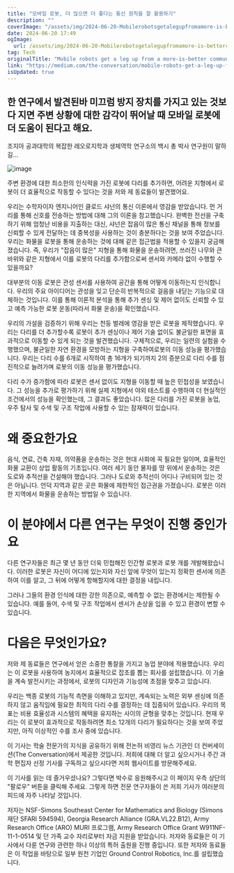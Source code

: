 ```yaml
---
title: "모바일 로봇, 더 많으면 더 좋다는 통신 원칙을 잘 활용하기"
description: ""
coverImage: "/assets/img/2024-06-20-Mobilerobotsgetalegupfromamore-is-bettercommunicationsprinciple_0.png"
date: 2024-06-20 17:49
ogImage:
  url: /assets/img/2024-06-20-Mobilerobotsgetalegupfromamore-is-bettercommunicationsprinciple_0.png
tag: Tech
originalTitle: "Mobile robots get a leg up from a more-is-better communications principle"
link: "https://medium.com/the-conversation/mobile-robots-get-a-leg-up-from-a-more-is-better-communications-principle-544204976445"
isUpdated: true
---
```


## 한 연구에서 발견된바 미끄럼 방지 장치를 가지고 있는 것보다 지면 주변 상황에 대한 감각이 뛰어날 때 모바일 로봇에 더 도움이 된다고 해요.

조지아 공과대학의 복잡한 레오로지학과 생체역학 연구소의 백시 총 박사 연구원이 말하길...

![image](/assets/img/2024-06-20-Mobilerobotsgetalegupfromamore-is-bettercommunicationsprinciple_0.png)

주변 환경에 대한 최소한의 인식력을 가진 로봇에 다리를 추가하면, 어려운 지형에서 로봇이 더 효율적으로 작동할 수 있다는 것을 저와 제 동료들이 발견했어요.

<div class="content-ad"></div>

우리는 수학자이자 엔지니어인 클로드 샤넌의 통신 이론에서 영감을 받았습니다. 먼 거리를 통해 신호를 전송하는 방법에 대해 그의 이론을 참고했습니다. 완벽한 전선을 구축하기 위해 엄청난 비용을 지출하는 대신, 샤넌은 잡음이 많은 통신 채널을 통해 정보를 신뢰할 수 있게 전달하는 데 중복성을 사용하는 것이 충분하다는 것을 보여 주었습니다. 우리는 화물을 로봇을 통해 운송하는 것에 대해 같은 접근법을 적용할 수 있을지 궁금해졌습니다. 즉, 우리가 "잡음이 많은" 지형을 통해 화물을 운송하려면, 쓰러진 나무와 큰 바위와 같은 지형에서 이를 로봇의 다리를 추가함으로써 센서와 카메라 없이 수행할 수 있을까요?

대부분의 이동 로봇은 관성 센서를 사용하여 공간을 통해 어떻게 이동하는지 인식합니다. 우리의 주요 아이디어는 관성을 잊고 단순히 반복적으로 걸음을 내딛는 기능으로 대체하는 것입니다. 이를 통해 이론적 분석을 통해 추가 센싱 및 제어 없이도 신뢰할 수 있고 예측 가능한 로봇 운동(따라서 화물 운송)을 확인했습니다.

우리의 가설을 검증하기 위해 우리는 천둥 벌레에 영감을 받은 로봇을 제작했습니다. 우리는 다리를 더 추가할수록 로봇이 추가 센싱이나 제어 기술 없이도 불균일한 표면을 효과적으로 이동할 수 있게 되는 것을 발견했습니다. 구체적으로, 우리는 일련의 실험을 수행했으며, 불균일한 자연 환경을 모방하는 지형을 구축하여로봇의 이동 성능을 평가했습니다. 우리는 다리 수를 6개로 시작하여 총 16개가 되기까지 2의 증분으로 다리 수를 점진적으로 늘려가며 로봇의 이동 성능을 평가했습니다.

다리 수가 증가함에 따라 로봇은 센서 없이도 지형을 이동할 때 높은 민첩성을 보였습니다. 그 성능을 추가로 평가하기 위해 실제 지형에서 야외 테스트를 수행하여 더 현실적인 조건에서의 성능을 확인했는데, 그 결과도 좋았습니다. 많은 다리를 가진 로봇을 농업, 우주 탐사 및 수색 및 구조 작업에 사용할 수 있는 잠재력이 있습니다.

<div class="content-ad"></div>

# 왜 중요한가요

음식, 연료, 건축 자재, 의약품을 운송하는 것은 현대 사회에 꼭 필요한 일이며, 효율적인 화물 교환이 상업 활동의 기초입니다. 여러 세기 동안 물자를 땅 위에서 운송하는 것은 도로와 추적선을 건설해야 했습니다. 그러나 도로와 추적선이 어디나 구비되어 있는 것은 아닙니다. 언덕 지역과 같은 곳은 화물에 제한적인 접근권을 가졌습니다. 로봇은 이러한 지역에서 화물을 운송하는 방법일 수 있습니다.

# 이 분야에서 다른 연구는 무엇이 진행 중인가요

다른 연구자들은 최근 몇 년 동안 더욱 민첩해진 인간형 로봇과 로봇 개를 개발해왔습니다. 이러한 로봇은 자신이 어디에 있는지와 자신 앞에 무엇이 있는지 정확한 센서에 의존하여 이를 알고, 그 뒤에 어떻게 항해할지에 대한 결정을 내립니다.

<div class="content-ad"></div>

그러나 그들의 환경 인식에 대한 강한 의존으로, 예측할 수 없는 환경에서는 제한될 수 있습니다. 예를 들어, 수색 및 구조 작업에서 센서가 손상을 입을 수 있고 환경이 변할 수 있습니다.

# 다음은 무엇인가요?

저와 제 동료들은 연구에서 얻은 소중한 통찰을 가지고 농업 분야에 적용했습니다. 우리는 이 로봇을 사용하여 농지에서 효율적으로 잡초를 뽑는 회사를 설립했습니다. 이 기술을 계속 발전시키는 과정에서, 로봇의 디자인과 기능성에 초점을 맞추고 있습니다.

우리는 백종 로봇의 기능적 측면을 이해하고 있지만, 계속되는 노력은 외부 센싱에 의존하지 않고 움직임에 필요한 최적의 다리 수를 결정하는 데 집중되어 있습니다. 우리의 목표는 비용 효율성과 시스템의 혜택을 유지하는 사이의 균형을 맞추는 것입니다. 현재 우리는 이 로봇이 효과적으로 작동하려면 최소 12개의 다리가 필요하다는 것을 보여 주었지만, 아직 이상적인 수를 조사 중에 있습니다.

<div class="content-ad"></div>

이 기사는 학술 전문가의 지식을 공유하기 위해 전논허 비영리 뉴스 기관인 더 컨버세이션(The Conversation)에서 제공한 것입니다. 저희에 대해 더 알고 싶으시거나 주간 과학 편집자 선정 기사를 구독하고 싶으시다면 저희 웹사이트를 방문해주세요.

이 기사를 읽는 데 즐거우셨나요? 그렇다면 박수로 응원해주시고 이 페이지 우측 상단의 "팔로우" 버튼을 클릭해 주세요. 그렇게 하면 전문 연구자들이 쓴 저희 기사가 여러분의 피드에 자주 나타날 것입니다.

저자는 NSF-Simons Southeast Center for Mathematics and Biology (Simons 재단 SFARI 594594), Georgia Research Alliance (GRA.VL22.B12), Army Research Office (ARO) MURI 프로그램, Army Research Office Grant W911NF-11-1-0514 및 던 가족 교수 자리로부터 자금 지원을 받았습니다. 저자와 동료들은 이 기사에서 다룬 연구와 관련한 하나 이상의 특허 출원을 진행 중입니다. 또한 저자와 동료들은 이 작업을 바탕으로 일부 원천 기업인 Ground Control Robotics, Inc.를 설립했습니다.
